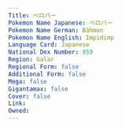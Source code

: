 ```yaml
---
﻿Title: ベロバー
Pokemon Name Japanese: ベロバー
Pokemon Name German: Bähmon
Pokemon Name English: Impidimp
Language Card: Japanese
National Dex Number: 859
Region: Galar
Regional Form: false
Additional Form: false
Mega: false
Gigantamax: false
Cover: false
Link: 
Owned: 
---
```

